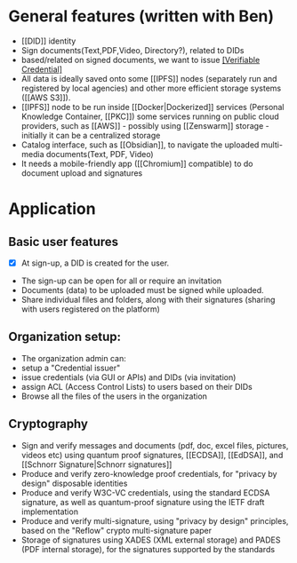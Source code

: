 
# General features (written with Ben)

- [[DID]] identity
- Sign documents(Text,PDF,Video, Directory?), related to DIDs
 - based/related on signed documents, we want to issue [[Verifiable Credential]](VC)
- All data is ideally saved onto some [[IPFS]] nodes (separately run and registered by local agencies) and other more efficient storage systems ([[AWS S3]]).
- [[IPFS]] node to be run inside [[Docker|Dockerized]] services (Personal Knowledge Container, [[PKC]]) some services running on public cloud providers, such as [[AWS]] - possibly using [[Zenswarm]] storage - initially it can be a centralized storage
- Catalog interface, such as [[Obsidian]], to navigate the uploaded multi-media documents(Text, PDF, Video)
- It needs a mobile-friendly app ([[Chromium]] compatible) to do document upload and signatures

# Application


## Basic user features 
- [x] At sign-up, a DID is created for the user. 
- The sign-up can be open for all or require an invitation  
- Documents (data) to be uploaded must be signed while uploaded. 
- Share individual files and folders, along with their signatures (sharing with users registered on the platform)

## Organization setup:  
- The organization admin can:
 - setup a "Credential issuer"
 - issue credentials (via GUI or APIs) and DIDs (via invitation)
 - assign ACL (Access Control Lists) to users based on their DIDs
 - Browse all the files of the users in the organization

## Cryptography  
 *	Sign and verify messages and documents (pdf, doc, excel files, pictures, videos etc) using quantum proof signatures, [[ECDSA]], [[EdDSA]], and [[Schnorr Signature|Schnorr signatures]]
 *	Produce and verify zero-knowledge proof credentials, for "privacy by design" disposable identities
 *	Produce and verify W3C-VC credentials, using the standard ECDSA signature, as well as quantum-proof signature using the IETF draft implementation
 *	Produce and verify multi-signature, using "privacy by design" principles, based on the "Reflow" crypto multi-signature paper
*	Storage of signatures using XADES (XML external storage) and PADES (PDF internal storage), for the signatures supported by the standards